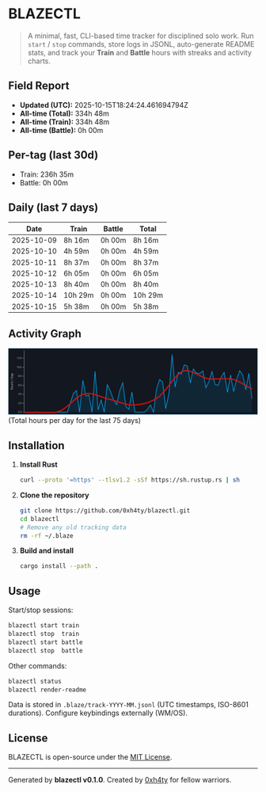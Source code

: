 # BLAZECTL

> A minimal, fast, CLI-based time tracker for disciplined solo work.
    Run `start` / `stop` commands, store logs in JSONL, auto-generate README stats,
    and track your **Train** and **Battle** hours with streaks and activity charts.

## Field Report

- **Updated (UTC):** 2025-10-15T18:24:24.461694794Z
- **All-time (Total):** 334h 48m
- **All-time (Train):** 334h 48m
- **All-time (Battle):** 0h 00m

## Per-tag (last 30d)
- Train: 236h 35m
- Battle: 0h 00m

## Daily (last 7 days)
| Date       | Train | Battle | Total |
|------------|-------|--------|-------|
| 2025-10-09 | 8h 16m | 0h 00m | 8h 16m |
| 2025-10-10 | 4h 59m | 0h 00m | 4h 59m |
| 2025-10-11 | 8h 37m | 0h 00m | 8h 37m |
| 2025-10-12 | 6h 05m | 0h 00m | 6h 05m |
| 2025-10-13 | 8h 40m | 0h 00m | 8h 40m |
| 2025-10-14 | 10h 29m | 0h 00m | 10h 29m |
| 2025-10-15 | 5h 38m | 0h 00m | 5h 38m |

## Activity Graph
![Activity Graph](assets/activity.svg)
(Total hours per day for the last 75 days)

## Installation
1. **Install Rust**
   ```bash
   curl --proto '=https' --tlsv1.2 -sSf https://sh.rustup.rs | sh
   ```
2. **Clone the repository**
   ```bash
   git clone https://github.com/0xh4ty/blazectl.git
   cd blazectl
   # Remove any old tracking data
   rm -rf ~/.blaze
   ```
3. **Build and install**
   ```bash
   cargo install --path .
   ```

## Usage
Start/stop sessions:
```bash
blazectl start train
blazectl stop  train
blazectl start battle
blazectl stop  battle
```
Other commands:
```bash
blazectl status
blazectl render-readme
```
Data is stored in `.blaze/track-YYYY-MM.jsonl` (UTC timestamps, ISO-8601 durations).
Configure keybindings externally (WM/OS).

## License
BLAZECTL is open-source under the [MIT License](LICENSE).

---

Generated by **blazectl v0.1.0**.
Created by [0xh4ty](https://github.com/0xh4ty) for fellow warriors.
